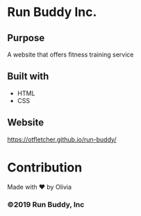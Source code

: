 # Run Buddy Inc.

## Purpose
A website that offers fitness training service

## Built with
* HTML
* CSS

## Website
https://otfletcher.github.io/run-buddy/

# Contribution
Made with ❤️ by Olivia

### ©️2019 Run Buddy, Inc
